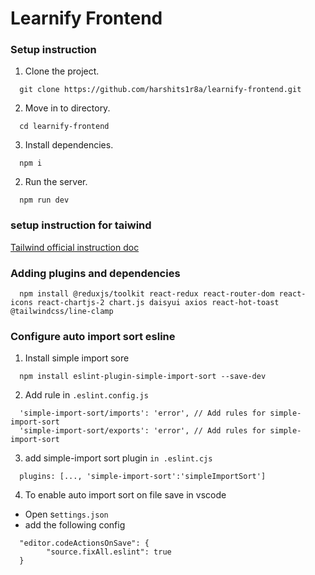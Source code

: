 # Learnify Frontend

### Setup instruction

1. Clone the project.

```
  git clone https://github.com/harshits1r8a/learnify-frontend.git

```

2. Move in to directory.

```
  cd learnify-frontend

```

3. Install dependencies.

```
  npm i

```

2. Run the server.

```
  npm run dev

```

### setup instruction for taiwind

[Tailwind official instruction doc](https://tailwindcss.com/docs/guides/vite)

### Adding plugins and dependencies

```
  npm install @reduxjs/toolkit react-redux react-router-dom react-icons react-chartjs-2 chart.js daisyui axios react-hot-toast @tailwindcss/line-clamp
```

### Configure auto import sort esline

1. Install simple import sore

```
  npm install eslint-plugin-simple-import-sort --save-dev
```

2. Add rule in `.eslint.config.js`
```
  'simple-import-sort/imports': 'error', // Add rules for simple-import-sort
  'simple-import-sort/exports': 'error', // Add rules for simple-import-sort
```
3. add simple-import sort plugin `in .eslint.cjs`
```
  plugins: [..., 'simple-import-sort':'simpleImportSort']
```
4. To enable auto import sort on file save in vscode
  - Open s`ettings.json`
  - add the following config
```
  "editor.codeActionsOnSave": {
        "source.fixAll.eslint": true
  } 
```   
